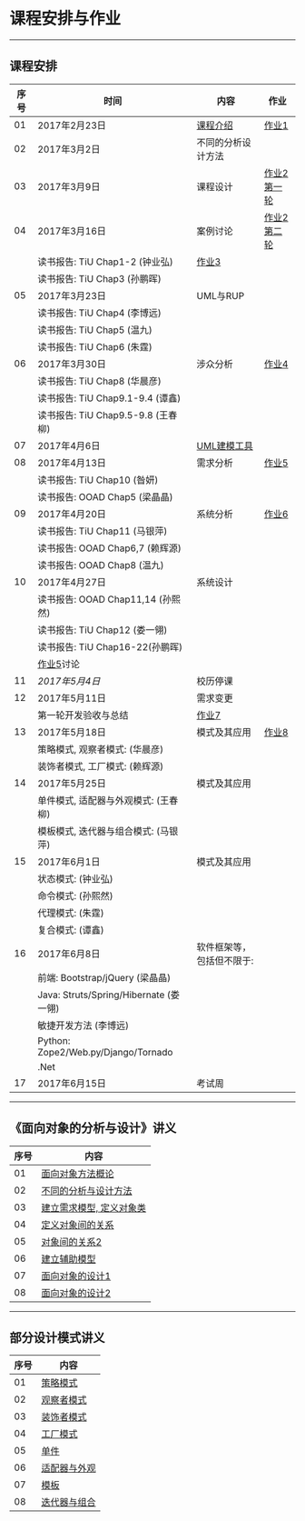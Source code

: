 课程安排与作业
=============

---

## 课程安排

序号 | 时间  |  内容 | 作业
-- | --- | ---------- | ----
01 | 2017年2月23日 | [课程介绍](slides/chap00.pdf) | [作业1](assign.md#assign1)
02 | 2017年3月2日  | 不同的分析设计方法  |
03 | 2017年3月9日  | 课程设计 | [作业2第一轮](assign.md#assign2)
04 | 2017年3月16日 | 案例讨论 | [作业2第二轮](assign.md#assign2)
   |               | 读书报告: TiU Chap1-2 (钟业弘) | [作业3](assign.md#assign3)
   |               | 读书报告: TiU Chap3 (孙鹏晖) |
05 | 2017年3月23日 | UML与RUP | 
   |               | 读书报告: TiU Chap4 (李博远) |
   |               | 读书报告: TiU Chap5 (温九) |
   |               | 读书报告: TiU Chap6 (朱霆) |
06 | 2017年3月30日 | 涉众分析 | [作业4](assign.md#assign4)
   |               | 读书报告: TiU Chap8 (华晨彦) |
   |               | 读书报告: TiU Chap9.1-9.4 (谭鑫) |
   |               | 读书报告: TiU Chap9.5-9.8 (王春柳) |
07 | 2017年4月6日  | [UML建模工具](slides/UML-tools-czc.pptx) | 
08 | 2017年4月13日 | 需求分析 | [作业5](assign.md#assign5)
   |               | 读书报告: TiU Chap10 (昝妍) |
   |               | 读书报告: OOAD Chap5 (梁晶晶) |
09 | 2017年4月20日 | 系统分析 | [作业6](assign.md#assign6)
   |               | 读书报告: TiU Chap11 (马银萍) |
   |               | 读书报告: OOAD Chap6,7 (赖辉源) |
   |               | 读书报告: OOAD Chap8 (温九) |
10 | 2017年4月27日 | 系统设计 |
   |               | 读书报告: OOAD Chap11,14 (孙熙然)|
   |               | 读书报告: TiU Chap12 (娄一翎) |
   |               | 读书报告: TiU Chap16-22(孙鹏晖) |
   |               | [作业5](assign.md#assign5)讨论|
11 | _2017年5月4日_  | 校历停课 |
12 | 2017年5月11日 | 需求变更 | 
   |               | 第一轮开发验收与总结 | [作业7](assign.md#assign7)
13 | 2017年5月18日 | 模式及其应用      | [作业8](assign.md#assign8)
   |               | 策略模式, 观察者模式: (华晨彦)      |
   |               | 装饰者模式, 工厂模式: (赖辉源)      |
14 | 2017年5月25日 | 模式及其应用  |
   |               | 单件模式, 适配器与外观模式: (王春柳)  |
   |               | 模板模式, 迭代器与组合模式: (马银萍)  |
15 | 2017年6月1日 | 模式及其应用    |
   |               | 状态模式: (钟业弘) |
   |               | 命令模式: (孙熙然) |
   |               | 代理模式: (朱霆) |
   |               | 复合模式: (谭鑫) |
16 | 2017年6月8日  | 软件框架等，包括但不限于:  |
   |               | 前端: Bootstrap/jQuery (梁晶晶) |
   |               | Java: Struts/Spring/Hibernate (娄一翎) |
   |               | 敏捷开发方法 (李博远)  |
   |               | Python: Zope2/Web.py/Django/Tornado    |
   |               | .Net   |
17 | 2017年6月15日 | 考试周  <!--[Sample](slides/sample.pdf)--> |

---

## 《面向对象的分析与设计》讲义

序号 | 内容 
-- | ---------- 
01 | [面向对象方法概论](slides/chap01.pdf)
02 | [不同的分析与设计方法](slides/chap02.pdf)
03 | [建立需求模型, 定义对象类](slides/chap03.pdf)
04 | [定义对象间的关系](slides/chap04.pdf)
05 | [对象间的关系2](slides/chap05.pdf)
06 | [建立辅助模型](slides/chap06.pdf)
07 | [面向对象的设计1](slides/chap07.pdf)
08 | [面向对象的设计2](slides/chap08.pdf)

---

## 部分设计模式讲义

序号 | 内容 
-- | ---------- 
01 | [策略模式](slides/dp00.pdf) 
02 | [观察者模式](slides/dp01.pdf)
03 | [装饰者模式](slides/dp02.pdf) 
04 | [工厂模式](slides/dp03.pdf)
05 | [单件](slides/dp04.pdf)
06 | [适配器与外观](slides/dp05.pdf)
07 | [模板](slides/dp06.pdf)
08 | [迭代器与组合](slides/dp07.pdf)
